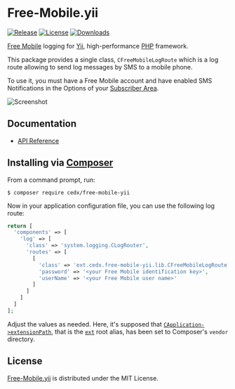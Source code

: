 # Free-Mobile.yii
[![Release](http://img.shields.io/packagist/v/cedx/free-mobile-yii.svg?style=flat)](https://packagist.org/packages/cedx/free-mobile-yii) [![License](http://img.shields.io/packagist/l/cedx/free-mobile-yii.svg?style=flat)](https://github.com/cedx/free-mobile.yii/blob/master/LICENSE.txt) [![Downloads](http://img.shields.io/packagist/dt/cedx/free-mobile-yii.svg?style=flat)](https://packagist.org/packages/cedx/free-mobile-yii)

[Free Mobile](http://mobile.free.fr) logging for [Yii](http://www.yiiframework.com), high-performance [PHP](https://php.net) framework.

This package provides a single class, `CFreeMobileLogRoute`
which is a log route allowing to send log messages by SMS to a mobile phone.

To use it, you must have a Free Mobile account and have enabled SMS Notifications
in the Options of your [Subscriber Area](https://mobile.free.fr/moncompte).

![Screenshot](http://dev.belin.io/free-mobile.yii/img/screenshot.jpg)

## Documentation
- [API Reference](http://dev.belin.io/free-mobile.yii/api)

## Installing via [Composer](https://getcomposer.org)
From a command prompt, run:

```shell
$ composer require cedx/free-mobile-yii
```

Now in your application configuration file, you can use the following log route:

```php
return [
  'components' => [
    'log' => [
      'class' => 'system.logging.CLogRouter',
      'routes' => [
        [
          'class' => 'ext.cedx.free-mobile-yii.lib.CFreeMobileLogRoute',
          'password' => '<your Free Mobile identification key>',
          'userName' => '<your Free Mobile user name>'
        ]
      ]
    ]
  ]
];
```

Adjust the values as needed. Here, it's supposed that [`CApplication->extensionPath`](http://www.yiiframework.com/doc/api/1.1/CApplication#extensionPath-detail), that is the [`ext`](http://www.yiiframework.com/doc/guide/1.1/en/basics.namespace) root alias, has been set to Composer's `vendor` directory.

## License
[Free-Mobile.yii](https://packagist.org/packages/cedx/free-mobile-yii) is distributed under the MIT License.

